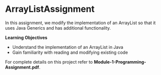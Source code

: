# ArrayListAssignment

In this assignment, we modify the implementation of an ArrayList so that it uses Java Generics and has additional functionality.

**Learning Objectives**

* Understand the implementation of an ArrayList in Java
* Gain familiarity with reading and modifying existing code

For complete details on this project refer to **Module-1-Programming-Assignment.pdf**.
